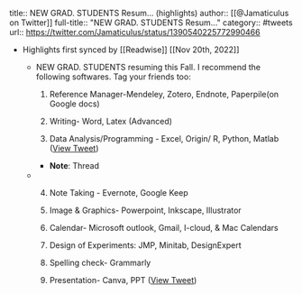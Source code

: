 title:: NEW GRAD. STUDENTS Resum... (highlights)
author:: [[@Jamaticulus on Twitter]]
full-title:: "NEW GRAD. STUDENTS Resum..."
category:: #tweets
url:: https://twitter.com/Jamaticulus/status/1390540225772990466

- Highlights first synced by [[Readwise]] [[Nov 20th, 2022]]
	- NEW GRAD. STUDENTS resuming this Fall. I recommend the following softwares. Tag your friends too:
	  
	  1) Reference Manager-Mendeley, Zotero, Endnote, Paperpile(on Google docs)
	  
	  2) Writing- Word, Latex (Advanced)
	  
	  3) Data Analysis/Programming - Excel, Origin/ R, Python, Matlab ([View Tweet](https://twitter.com/Jamaticulus/status/1390540225772990466))
		- **Note**: Thread
	- 4) Note Taking - Evernote, Google  Keep
	  
	  5) Image & Graphics- Powerpoint, Inkscape, Illustrator
	  
	  6) Calendar- Microsoft outlook, Gmail, I-cloud, & Mac Calendars
	  
	  7) Design of Experiments: JMP, Minitab, DesignExpert
	  
	  8) Spelling check- Grammarly
	  
	  9) Presentation- Canva, PPT ([View Tweet](https://twitter.com/Jamaticulus/status/1390540227320721408))